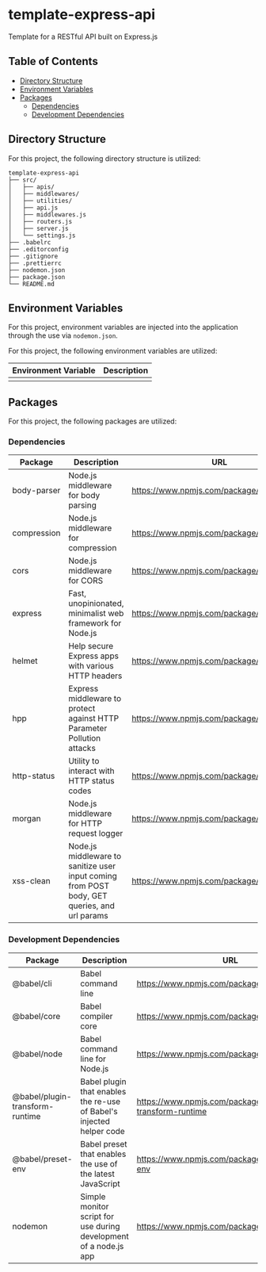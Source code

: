 # template-express-api

Template for a RESTful API built on Express.js

## Table of Contents

- [Directory Structure](#directory-structure)
- [Environment Variables](#environment-variables)
- [Packages](#packages)
    - [Dependencies](#dependencies)
    - [Development Dependencies](#development-dependencies)

## Directory Structure

For this project, the following directory structure is utilized:

```text
template-express-api
├── src/
│   ├── apis/
│   ├── middlewares/
│   ├── utilities/
│   ├── api.js
│   ├── middlewares.js
│   ├── routers.js
│   ├── server.js
│   └── settings.js
├── .babelrc
├── .editorconfig
├── .gitignore
├── .prettierrc
├── nodemon.json
├── package.json
└── README.md
```

## Environment Variables

For this project, environment variables are injected into the application through the use via `nodemon.json`.

For this project, the following environment variables are utilized:

| Environment Variable | Description |
| -------------------- | ----------- |
|                      |             |

## Packages

For this project, the following packages are utilized:

### Dependencies

| Package     | Description                                                                                  | URL                                       |
| ----------- | -------------------------------------------------------------------------------------------- | ----------------------------------------- |
| body-parser | Node.js middleware for body parsing                                                          | https://www.npmjs.com/package/body-parser |
| compression | Node.js middleware for compression                                                           | https://www.npmjs.com/package/compression |
| cors        | Node.js middleware for CORS                                                                  | https://www.npmjs.com/package/cors        |
| express     | Fast, unopinionated, minimalist web framework for Node.js                                    | https://www.npmjs.com/package/express     |
| helmet      | Help secure Express apps with various HTTP headers                                           | https://www.npmjs.com/package/helmet      |
| hpp         | Express middleware to protect against HTTP Parameter Pollution attacks                       | https://www.npmjs.com/package/hpp         |
| http-status | Utility to interact with HTTP status codes                                                   | https://www.npmjs.com/package/http-status |
| morgan      | Node.js middleware for HTTP request logger                                                   | https://www.npmjs.com/package/morgan      |
| xss-clean   | Node.js middleware to sanitize user input coming from POST body, GET queries, and url params | https://www.npmjs.com/package/xss-clean   |

### Development Dependencies

| Package                         | Description                                                          | URL                                                           |
| ------------------------------- | -------------------------------------------------------------------- | ------------------------------------------------------------- |
| @babel/cli                      | Babel command line                                                   | https://www.npmjs.com/package/@babel/cli                      |
| @babel/core                     | Babel compiler core                                                  | https://www.npmjs.com/package/@babel/core                     |
| @babel/node                     | Babel command line for Node.js                                       | https://www.npmjs.com/package/@babel/node                     |
| @babel/plugin-transform-runtime | Babel plugin that enables the re-use of Babel's injected helper code | https://www.npmjs.com/package/@babel/plugin-transform-runtime |
| @babel/preset-env               | Babel preset that enables the use of the latest JavaScript           | https://www.npmjs.com/package/@babel/preset-env               |
| nodemon                         | Simple monitor script for use during development of a node.js app    | https://www.npmjs.com/package/nodemon                         |
